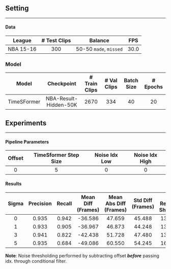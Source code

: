 ## Setting

---

#### Data

| League | # Test Clips | Balance | FPS
| :---: | :---: |  :---: | :---: |
| NBA 15-16 | 300 | 50-50 `made`, `missed` |  30.0 |

### Model
| Model | Checkpoint | # Train Clips | # Val Clips | Batch Size | # Epochs
| :---: | :---: | :---: | :---: | :---: | :---: |
| TimeSFormer | NBA-Result-Hidden-50K | 2670 | 334 | 40 | 20 |


## Experiments

---

#### Pipeline Parameters

| Offset | TimeSformer Step Size | Noise Idx Low | Noise Idx High |
| :---: |  :---: | :---: |  :---: |
| 0 | 5 | 0 | 0 |

#### Results

| Sigma | Precision | Recall | Mean Diff (Frames) | Mean Abs Diff (Frames) | Std Diff (Frames) |  % Result Shown |
| :---: | :---: |  :---: | :---: | :---: | :---: | :---: |
| 0 | 0.935 | 0.942 | -36.586 | 47.659 | 45.488 | 13.66 |
| 1 | 0.933 | 0.905 | -36.967 | 46.873 | 44.248 | 13.05 |
| 3 | 0.941 | 0.822 | -42.438 | 51.728 | 47.480 | 13.27 |
| 5 | 0.935 | 0.684 | -49.086 | 60.550 | 54.245 | 16.33 |


**Note**: Noise thresholding performed by subtracting offset ***before*** passing idx. through conditional filter.